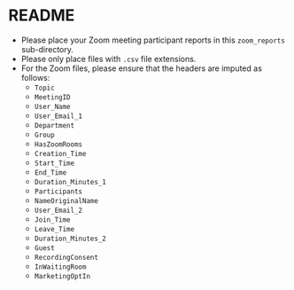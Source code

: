 # README
- Please place your Zoom meeting participant reports in this `zoom_reports` sub-directory. 
- Please only place files with `.csv` file extensions.
- For the Zoom files, please ensure that the headers are imputed as follows:
  - `Topic`
  - `MeetingID`
  - `User_Name`
  - `User_Email_1`
  - `Department`
  - `Group`
  - `HasZoomRooms`
  - `Creation_Time`
  - `Start_Time`
  - `End_Time`
  - `Duration_Minutes_1`
  - `Participants`
  - `NameOriginalName`
  - `User_Email_2`
  - `Join_Time`
  - `Leave_Time`
  - `Duration_Minutes_2`
  - `Guest`
  - `RecordingConsent`
  - `InWaitingRoom`
  - `MarketingOptIn`
